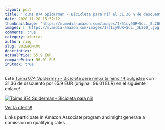 ```yaml
---
layout: post
title: 'Toims 874 Spiderman - Bicicleta para niñ al 31.36 % de descuento'
date: 2020-11-28 15:52:12
thumbnailImage: 'https://m.media-amazon.com/images/I/51cy9UR+SdL._SL200_.jpg'
images: [ 'https://m.media-amazon.com/images/I/51cy9UR+SdL._SL200_.jpg' ]
comments: true
category: ofertas
author: ring
slug: B01BN6MKM0
description:
actualPrice: 65.9 EUR
comparePrice: 96.01 EUR
inStock: true
---
```


Está [Toims 874 Spiderman - Bicicleta para niños  tamaño 14 pulgadas](https://www.amazon.es/dp/B01BN6MKM0/?tag=tolees-21) con 31.36 de descuento por 65.9 EUR (original: 96.01 EUR) en el siguiente enlace!

[![Toims 874 Spiderman - Bicicleta para niñ](https://m.media-amazon.com/images/I/51cy9UR+SdL._SL200_.jpg)](https://www.amazon.es/dp/B01BN6MKM0/?tag=tolees-21)

[Ver la oferta!!](https://www.amazon.es/dp/B01BN6MKM0/?tag=tolees-21)

Links participate in Amazon Associate program and might generate a comission on qualifying sales


